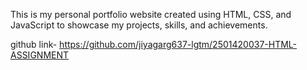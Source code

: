 This is my personal portfolio website created using HTML, CSS, and JavaScript to showcase my projects, skills, and achievements.

github link- https://github.com/jiyagarg637-lgtm/2501420037-HTML-ASSIGNMENT 
